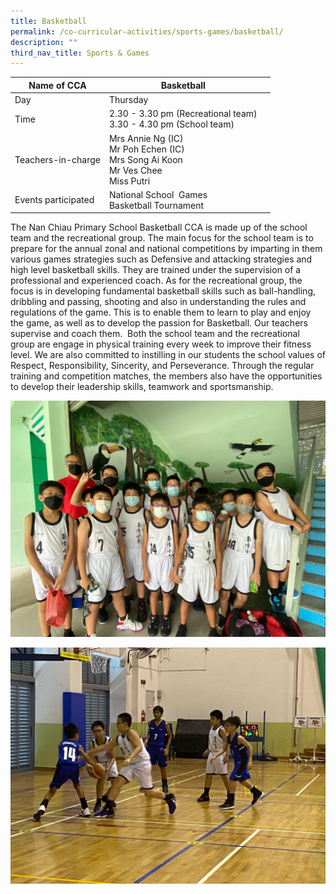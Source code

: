 ```yaml
---
title: Basketball
permalink: /co-curricular-activities/sports-games/basketball/
description: ""
third_nav_title: Sports & Games
---
```

|Name of CCA|Basketball|  |
| -------- | ------- | --------------- |
|Day | Thursday | 
| Time |2.30 - 3.30 pm (Recreational team)<br/> 3.30 - 4.30 pm (School team) 
|Teachers-in-charge | Mrs Annie Ng (IC)<br/>Mr Poh Echen (IC)<br/> Mrs Song Ai Koon <br/>Mr Ves Chee<br>Miss Putri
|Events participated    |National School  Games<br/>Basketball Tournament

<p style="box-sizing: inherit; font-size: 1em;">The Nan Chiau Primary School Basketball CCA is made up of the school team and the recreational group. The main focus for the school team is to prepare for the annual zonal and national competitions by imparting in them various games strategies such as Defensive and attacking strategies and high level basketball skills. They are trained under the supervision of a professional and experienced coach. As for the recreational group, the focus is in developing fundamental basketball skills such as ball-handling, dribbling and passing, shooting and also in understanding the rules and regulations of the game. This is to enable them to learn to play and enjoy the game, as well as to develop the passion for Basketball. Our teachers supervise and coach them.&nbsp; Both the school team and the recreational group are engage in physical training every week to improve their fitness level. We are also committed to instilling in our students the school values of Respect, Responsibility, Sincerity, and Perseverance. Through the regular training and competition matches, the members also have the opportunities to develop their leadership skills, teamwork and sportsmanship.</p>

![](/images/CoCurricularActivities/Basketball/PHOTO-2022-07-29-14-12-07%20(2).jpg)

![](/images/CoCurricularActivities/Basketball/PHOTO-2022-07-29-15-20-47%20(4).jpg)